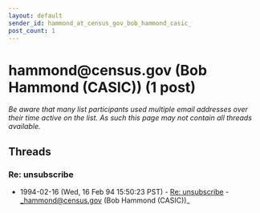 ```yaml
---
layout: default
sender_id: hammond_at_census_gov_bob_hammond_casic_
post_count: 1
---
```


# hammond<span>@</span>census.gov (Bob Hammond (CASIC)) (1 post)

_Be aware that many list participants used multiple email addresses over their time active on the list. As such this page may not contain all threads available._

## Threads

### Re: unsubscribe
+ 1994-02-16 (Wed, 16 Feb 94 15:50:23 PST) - [Re: unsubscribe](/archive/1994/02/e6ef41c93a3fe64152a9b750e5bf1be7467d6a03359661d768b3b486f93cb6cb) - _hammond@census.gov (Bob Hammond (CASIC))_

